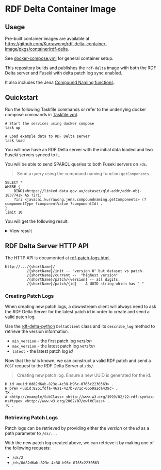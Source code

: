 # RDF Delta Container Image

## Usage

Pre-built container images are available at https://github.com/Kurrawong/rdf-delta-container-image/pkgs/container/rdf-delta.

See [docker-compose.yml](docker-compose.yml) for general container setup.

This repository builds and publishes the `rdf-delta` image with both the RDF Delta server and Fuseki with delta patch log sync enabled.

It also includes the Jena [Compound Naming functions](https://github.com/Kurrawong/jena-compound-naming).

## Quickstart

Run the following Taskfile commands or refer to the underlying docker compose commands in [Taskfile.yml](Taskfile.yml).

```shell
# Start the services using docker compose
task up

# Load example data to RDF Delta server
task load
```

You will now have an RDF Delta server with the initial data loaded and two Fuseki servers synced to it.

You will be able to send SPARQL queries to both Fuseki servers on `/ds`.

> Send a query using the compound naming function `getComponents`.

```sparql
SELECT *
WHERE {
    BIND(<https://linked.data.gov.au/dataset/qld-addr/addr-obj-1837741> AS ?iri)
    ?iri <java:ai.kurrawong.jena.compoundnaming.getComponents> (?componentType ?componentValue ?componentId) .
}
limit 10
```

You will get the following result:

<details>
    <summary>View result</summary>

```
{ "head": {
    "vars": [ "iri" , "componentType" , "componentValue" , "componentId" ]
  } ,
  "results": {
    "bindings": [
      {
        "iri": { "type": "uri" , "value": "https://linked.data.gov.au/dataset/qld-addr/addr-obj-1837741" } ,
        "componentType": { "type": "uri" , "value": "https://w3id.org/profile/anz-address/AnzAddressComponentTypes/numberFirst" } ,
        "componentValue": { "type": "literal" , "value": "2342" } ,
        "componentId": { "type": "literal" , "value": "_:59d38bb385f7a08fa55521964314431f" }
      } ,
      {
        "iri": { "type": "uri" , "value": "https://linked.data.gov.au/dataset/qld-addr/addr-obj-1837741" } ,
        "componentType": { "type": "uri" , "value": "https://w3id.org/profile/anz-address/AnzAddressComponentTypes/locality" } ,
        "componentValue": { "type": "literal" , "value": "MERMAID BEACH" } ,
        "componentId": { "type": "literal" , "value": "<https://linked.data.gov.au/dataset/qld-addr/locality-MERMAID-BEACH>" }
      } ,
      {
        "iri": { "type": "uri" , "value": "https://linked.data.gov.au/dataset/qld-addr/addr-obj-1837741" } ,
        "componentType": { "type": "uri" , "value": "https://w3id.org/profile/anz-address/AnzAddressComponentTypes/numberLast" } ,
        "componentValue": { "type": "literal" , "value": "2358" } ,
        "componentId": { "type": "literal" , "value": "_:c7c27dea4b78b405697499bb607b6d98" }
      } ,
      {
        "iri": { "type": "uri" , "value": "https://linked.data.gov.au/dataset/qld-addr/addr-obj-1837741" } ,
        "componentType": { "type": "uri" , "value": "https://w3id.org/profile/anz-address/AnzAddressComponentTypes/flatTypeCode" } ,
        "componentValue": { "type": "literal" , "value": "U" } ,
        "componentId": { "type": "literal" , "value": "<https://example.com/flatTypeCode/U>" }
      } ,
      {
        "iri": { "type": "uri" , "value": "https://linked.data.gov.au/dataset/qld-addr/addr-obj-1837741" } ,
        "componentType": { "type": "uri" , "value": "https://w3id.org/profile/anz-address/AnzAddressComponentTypes/flatNumber" } ,
        "componentValue": { "type": "literal" , "value": "14" } ,
        "componentId": { "type": "literal" , "value": "_:7171660f119972efcc2ac158667912c1" }
      } ,
      {
        "iri": { "type": "uri" , "value": "https://linked.data.gov.au/dataset/qld-addr/addr-obj-1837741" } ,
        "componentType": { "type": "uri" , "value": "https://linked.data.gov.au/def/roads/ct/RoadType" } ,
        "componentValue": { "type": "literal" , "value": "HWY (Y)" } ,
        "componentId": { "type": "literal" , "value": "_:d431e7556a44be11a59e6162f8b017d1" }
      } ,
      {
        "iri": { "type": "uri" , "value": "https://linked.data.gov.au/dataset/qld-addr/addr-obj-1837741" } ,
        "componentType": { "type": "uri" , "value": "https://w3id.org/profile/anz-address/AnzAddressComponentTypes/levelTypeCode" } ,
        "componentValue": { "type": "literal" , "value": "G" } ,
        "componentId": { "type": "literal" , "value": "<https://linked.data.gov.au/dataset/gnaf/code/levelType/G>" }
      } ,
      {
        "iri": { "type": "uri" , "value": "https://linked.data.gov.au/dataset/qld-addr/addr-obj-1837741" } ,
        "componentType": { "type": "uri" , "value": "https://linked.data.gov.au/def/roads/ct/RoadName" } ,
        "componentValue": { "type": "literal" , "value": "Gold Coast" } ,
        "componentId": { "type": "literal" , "value": "_:1e00ba69154e028bd57c4d752bb67de0" }
      }
    ]
  }
}

```

</details>

## RDF Delta Server HTTP API

The HTTP API is documented at [rdf-patch-logs.html](https://afs.github.io/rdf-delta/rdf-patch-logs.html).

```
http://.../{shortName}/
          /{shortName}/init -- "version 0" but dataset vs patch.
          /{shortName}/current --  "highest version"
          /{shortName}/patch/{version} -- all digits.
          /{shortName}/patch/{id} -- A UUID string which has "-"
```

### Creating Patch Logs

When creating new patch logs, a downstream client will always need to ask the RDF Delta Server for the latest patch id in order to create and send a valid patch log. 

Use the [rdf-delta-python](https://github.com/Kurrawong/rdf-delta-python) `DeltaClient` class and its `describe_log` method to retrieve the version information.

- `min_version` - the first patch log _version_
- `max_version` - the latest patch log _version_
- `latest` - the latest patch log _id_

Now that the _id_ is known, we can construct a valid RDF patch and send a `POST` request to the RDF Delta Server at `/ds/`.

> Creating new patch log. Ensure a new UUID is generated for the id.

```
H id <uuid:0d82d6ab-823e-4c38-b96c-0765c2230563> .
H prev <uuid:8251fdfa-46a1-427b-871c-0659a2da439c> .
TX .
A <http://example/SubClass> <http://www.w3.org/1999/02/22-rdf-syntax-ns#type> <http://www.w3.org/2002/07/owl#Class> .
TC .
```

### Retrieving Patch Logs

Patch logs can be retrieved by providing either the _version_ or the _id_ as a path parameter to `/ds/...`

With the new patch log created above, we can retrieve it by making one of the following requests:

- `/ds/2`
- `/ds/0d82d6ab-823e-4c38-b96c-0765c2230563`
